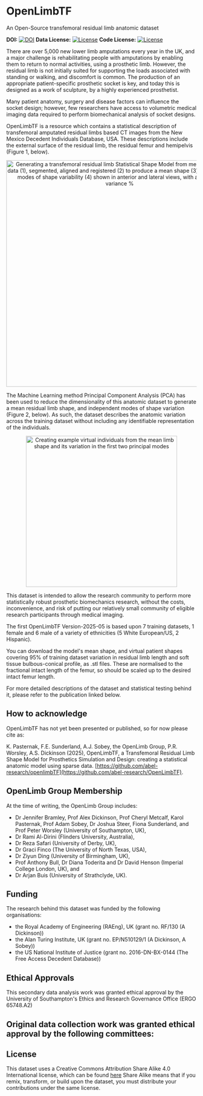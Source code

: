 # OpenLimbTF
An Open-Source transfemoral residual limb anatomic dataset

**DOI:** [![DOI](https://img.shields.io/badge/doi-10.1101/2024.11.27.24317622-brightgreen)](https://doi.org/10.1101/2024.11.27.24317622)
**Data License:** [![License](https://img.shields.io/badge/license-CC--BY--SA--4.0-green)](../main/DATA-LICENSE)
**Code License:** [![License](https://img.shields.io/badge/license-MIT-blueviolet)](../main/CODE-LICENSE)

There are over 5,000 new lower limb amputations every year in the UK, and a major challenge is rehabilitating people with amputations by enabling them to return to normal activities, using a prosthetic limb. However, the residual limb is not initially suited for supporting the loads associated with standing or walking, and discomfort is common. The production of an appropriate patient-specific prosthetic socket is key, and today this is designed as a work of sculpture, by a highly experienced prosthetist. 

Many patient anatomy, surgery and disease factors can influence the socket design; however, few researchers have access to volumetric medical imaging data required to perform biomechanical analysis of socket designs. 

OpenLimbTF is a resource which contains a statistical description of transfemoral amputated residual limbs based CT images from the New Mexico Decedent Individuals Database, USA. These descriptions include the external surface of the residual limb, the residual femur and hemipelvis  (Figure 1, below).

<p align="center">
  <img src="../main/abstract/Process.png" alt="Generating a transfemoral residual limb Statistical Shape Model from medical imaging data (1), segmented, aligned and registered (2) to produce a mean shape (3) and principal modes of shape variability (4) shown in anterior and lateral views, with associated variance %" width="600"/>
</p>

The Machine Learning method Principal Component Analysis (PCA) has been used to reduce the dimensionality of this anatomic dataset to generate a mean residual limb shape, and independent modes of shape variation (Figure 2, below). As such, the dataset describes the anatomic variation across the training dataset without including any identifiable representation of the individuals.

<p align="center">
  <img src="../main/abstract/ModesTF.png" alt="Creating example virtual individuals from the mean limb shape and its variation in the first two principal modes" width="400"/>
</p>

This dataset is intended to allow the research community to perform more statistically robust prosthetic biomechanics research, without the costs, inconvenience, and risk of putting our relatively small community of eligible research participants through medical imaging.

The first OpenLimbTF Version-2025-05 is based upon 7 training datasets, 1 female and 6 male of a variety of ethnicities (5 White European/US, 2 Hispanic). 

You can download the model's mean shape, and virtual patient shapes covering 95% of training dataset variation in residual limb length and soft tissue bulbous-conical profile, as .stl files. These are normalised to the fractional intact length of the femur, so should be scaled up to the desired intact femur length.

For more detailed descriptions of the dataset and statistical testing behind it, please refer to the publication linked below.

How to acknowledge
------------------

OpenLimbTF has not yet been presented or published, so for now please cite as:

K. Pasternak, F.E. Sunderland, A.J. Sobey, the OpenLimb Group, P.R. Worsley, A.S. Dickinson (2025), OpenLimbTF, a Transfemoral Residual Limb Shape Model for Prosthetics Simulation and Design: creating a statistical anatomic model using sparse data. [https://github.com/abel-research/openlimbTF](https://github.com/abel-research/OpenLimbTF).

OpenLimb Group Membership
--------

At the time of writing, the OpenLimb Group includes:
- Dr Jennifer Bramley, Prof Alex Dickinson, Prof Cheryl Metcalf, Karol Pasternak, Prof Adam Sobey, Dr Joshua Steer, Fiona Sunderland, and Prof Peter Worsley (University of Southampton, UK),
- Dr Rami Al-Dirini (Flinders University, Australia),
- Dr Reza Safari (University of Derby, UK),
- Dr Graci Finco (The University of North Texas, USA),
- Dr Ziyun Ding (University of Birmingham, UK),
- Prof Anthony Bull, Dr Diana Toderita and Dr David Henson (Imperial College London, UK), and
- Dr Arjan Buis (University of Strathclyde, UK).

Funding
--------

The research behind this dataset was funded by the following organisations:
- the Royal Academy of Engineering (RAEng), UK (grant no. RF/130 (A Dickinson))
- the Alan Turing Institute, UK (grant no. EP/N510129/1 (A Dickinson, A Sobey))
- the US National Institute of Justice (grant no. 2016-DN-BX-0144 (The Free Access Decedent Database))

Ethical Approvals
--------

This secondary data analysis work was granted ethical approval by the University of Southampton's Ethics and Research Governance Office (ERGO 65748.A2)

Original data collection work was granted ethical approval by the following committees:
- 

License
--------

This dataset uses a Creative Commons Attribution Share Alike 4.0 International license, which can be found [here](../main/LICENSE)
Share Alike means that if you remix, transform, or build upon the dataset, you must distribute your contributions under the same license.
